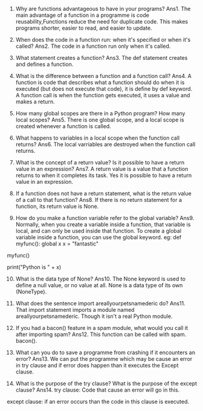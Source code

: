 1. Why are functions advantageous to have in your programs?
Ans1.
The main advantage of a function in a programme is code reusability,Functions reduce the need for duplicate code. This makes programs shorter, easier to read, and easier to update.



2. When does the code in a function run: when it's specified or when it's called?
Ans2.
The code in a function run only when it's called.



3. What statement creates a function?
Ans3.
The def statement creates and defines a function.



4. What is the difference between a function and a function call?
Ans4.
A function is code that describes what a function should do when it is executed (but does not execute that code), it is define by def keyword. A function call is when the function gets executed, it uses a value and makes a return.



5. How many global scopes are there in a Python program? How many local scopes?
Ans5.
There is one global scope, and a local scope is created whenever a function is called.



6. What happens to variables in a local scope when the function call returns?
Ans6.
The local varriables are destroyed when the function call returns.



7. What is the concept of a return value? Is it possible to have a return value in an expression?
Ans7.
A return value is a value that a function returns to when it completes its task. 
Yes it is possible to have a return value in an expression.



8. If a function does not have a return statement, what is the return value of a call to that function?
Ans8.
If there is no return statement for a function, its return value is None.



9. How do you make a function variable refer to the global variable?
Ans9.
Normally, when you create a variable inside a function, that variable is local, and can only be used inside that function. To create a global variable inside a function, you can use the global keyword.
eg:
def myfunc():
  global x
  x = "fantastic"

myfunc()

print("Python is " + x)



10. What is the data type of None?
Ans10.
The None keyword is used to define a null value, or no value at all. None is a data type of its own (NoneType).



11. What does the sentence import areallyourpetsnamederic do?
Ans11.
That import statement imports a module named areallyourpetsnamederic. Though it isn't a real Python module.



12. If you had a bacon() feature in a spam module, what would you call it after importing spam?
Ans12.
This function can be called with spam. bacon().



13. What can you do to save a programme from crashing if it encounters an error?
Ans13.
We can put the programme which may be cause an error in try clause and if error does happen than it executes the Except clause.



14. What is the purpose of the try clause? What is the purpose of the except clause?
Ans14.
try clause: Code that cause an error will go in this.

except clause: if an error occurs than the code in this clause is executed.

